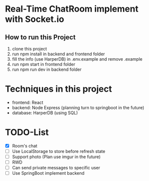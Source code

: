 # Real-Time ChatRoom implement with Socket.io

## How to run this Project
1. clone this project
2. run npm install in backend and frontend folder
3. fill the info (use HarperDB) in .env.example and remove .example
4. run npm start in frontend folder
5. run npm run dev in backend folder

# Techniques in this project
- frontend: React
- backend: Node Express (planning turn to springboot in the future)
- database: HarperDB (using SQL)

# TODO-List
- [X] Room's chat
- [ ] Use LocalStorage to store before refresh state
- [ ] Support photo (Plan use imgur in the future)
- [ ] RWD
- [ ] Can send private messages to specific user
- [ ] Use SpringBoot implement backend
